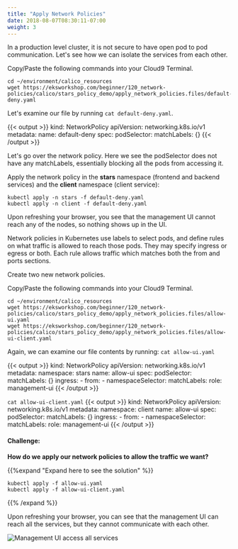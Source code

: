 ```yaml
---
title: "Apply Network Policies"
date: 2018-08-07T08:30:11-07:00
weight: 3
---
```

In a production level cluster, it is not secure to have open pod to pod communication. Let's see how we can isolate the services from each other.

Copy/Paste the following commands into your Cloud9 Terminal.
```
cd ~/environment/calico_resources
wget https://eksworkshop.com/beginner/120_network-policies/calico/stars_policy_demo/apply_network_policies.files/default-deny.yaml
```

Let's examine our file by running `cat default-deny.yaml`.

{{< output >}}
kind: NetworkPolicy
apiVersion: networking.k8s.io/v1
metadata:
  name: default-deny
spec:
  podSelector:
    matchLabels: {}
{{< /output >}}

Let's go over the network policy. Here we see the podSelector does not have any matchLabels, essentially blocking all the pods from accessing it.

Apply the network policy in the **stars** namespace (frontend and backend services) and the **client** namespace (client service):

```
kubectl apply -n stars -f default-deny.yaml
kubectl apply -n client -f default-deny.yaml
```

Upon refreshing your browser, you see that the management UI cannot reach any of the nodes, so nothing shows up in the UI.

Network policies in Kubernetes use labels to select pods, and define rules on what traffic is allowed to reach those pods. They may specify ingress or egress or both. Each rule allows traffic which matches both the from and ports sections.

Create two new network policies.

Copy/Paste the following commands into your Cloud9 Terminal.
```
cd ~/environment/calico_resources
wget https://eksworkshop.com/beginner/120_network-policies/calico/stars_policy_demo/apply_network_policies.files/allow-ui.yaml
wget https://eksworkshop.com/beginner/120_network-policies/calico/stars_policy_demo/apply_network_policies.files/allow-ui-client.yaml
```

Again, we can examine our file contents by running: `cat allow-ui.yaml`

{{< output >}}
kind: NetworkPolicy
apiVersion: networking.k8s.io/v1
metadata:
  namespace: stars
  name: allow-ui
spec:
  podSelector:
    matchLabels: {}
  ingress:
    - from:
        - namespaceSelector:
            matchLabels:
              role: management-ui
{{< /output >}}

`cat allow-ui-client.yaml`
{{< output >}}
kind: NetworkPolicy
apiVersion: networking.k8s.io/v1
metadata:
  namespace: client
  name: allow-ui
spec:
  podSelector:
    matchLabels: {}
  ingress:
    - from:
        - namespaceSelector:
            matchLabels:
              role: management-ui
{{< /output >}}

#### Challenge:
**How do we apply our network policies to allow the traffic we want?**

{{%expand "Expand here to see the solution" %}}
```
kubectl apply -f allow-ui.yaml
kubectl apply -f allow-ui-client.yaml
```
{{% /expand %}}

Upon refreshing your browser, you can see that the management UI can reach all the services, but they cannot communicate with each other.

![Management UI access all services](/images/calico-mgmtui-access.png)
